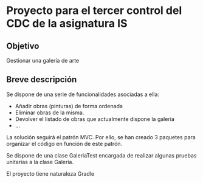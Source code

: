 # Proyecto para el tercer control del CDC de la asignatura IS

## Objetivo
Gestionar una galería de arte
## Breve descripción
Se dispone de una serie de funcionalidades asociadas a ella:
- Añadir obras (pinturas) de forma ordenada
- Eliminar obras de la misma.
- Devolver el listado de obras que actualmente dispone la galería
- ...
  
La solución seguirá el patrón MVC. Por ello, se han creado 3 paquetes para organizar el código en función de este patrón.

Se dispone de una clase GaleriaTest encargada de realizar algunas pruebas unitarias a la clase Galeria.

El proyecto tiene naturaleza Gradle
